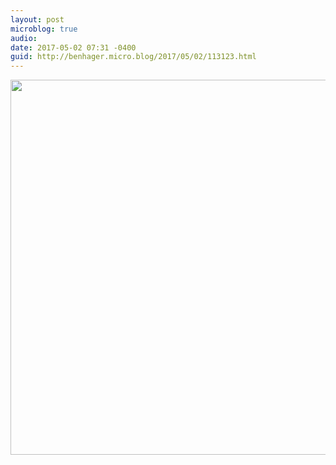 ```yaml
---
layout: post
microblog: true
audio: 
date: 2017-05-02 07:31 -0400
guid: http://benhager.micro.blog/2017/05/02/113123.html
---
```



<img src="http://hager.blog/uploads/2017/05dd05cccf.jpg" width="600" height="600" />
